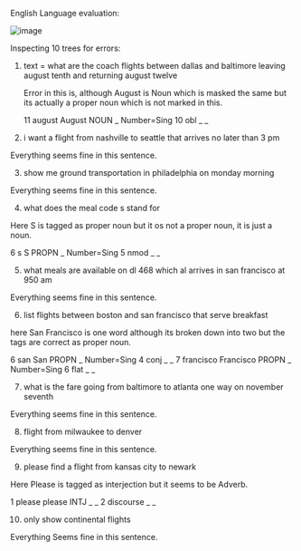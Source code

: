 English Language evaluation:

![image](https://github.com/suyash2819/LING-L545/assets/28905722/1335a26b-7145-4d75-bbda-793769a710a4)


Inspecting 10 trees for errors:

1. text = what are the coach flights between dallas and baltimore leaving august tenth and returning august twelve

   Error in this is, although August is Noun which is masked the same but its actually a proper noun which is not marked in this.

   11	august	August	NOUN	_	Number=Sing	10	obl	_	_

2. i want a flight from nashville to seattle that arrives no later than 3 pm

Everything seems fine in this sentence.

3. show me ground transportation in philadelphia on monday morning

Everything seems fine in this sentence.

4.  what does the meal code s stand for

Here S is tagged as proper noun but it os not a proper noun, it is just a noun.

  6	s	S	PROPN	_	Number=Sing	5	nmod	_	_

5. what meals are available on dl 468 which al arrives in san francisco at 950 am

Everything seems fine in this sentence.

6. list flights between boston and san francisco that serve breakfast

here San Francisco is one word although its broken down into two but the tags are correct as proper noun.

  6	san	San	PROPN	_	Number=Sing	4	conj	_	_
  7	francisco	Francisco	PROPN	_	Number=Sing	6	flat	_	_

7.  what is the fare going from baltimore to atlanta one way on november seventh

Everything seems fine in this sentence.

8. flight from milwaukee to denver

Everything seems fine in this sentence.

9. please find a flight from kansas city to newark

  Here Please is tagged as interjection but it seems to be Adverb.

  1	please	please	INTJ	_	_	2	discourse	_	_

10. only show continental flights

  Everything Seems fine in this sentence.
